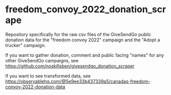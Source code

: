 # freedom_convoy_2022_donation_scrape
Repository specifically for the raw csv files of the GiveSendGo public donation data for the "freedom convoy 2022" campaign and the "Adopt a trucker" campaign. 

If you want to gather donation, comment and public facing "names" for any other GiveSendGo campaigns, see https://github.com/noskillsben/givesendgo_donation_scraper

If you want to see transformed data, see https://observablehq.com/@5e9ee33b437339a5/canadas-freedom-convoy-2022-donation-data
